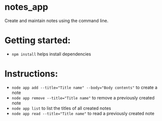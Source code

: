 # notes_app
Create and maintain notes using the command line.

# Getting started:
- `npm install` helps install dependencies
 
# Instructions:
- ` node app add --title="Title name" --body="Body contents" ` to create a note
- ` node app remove --title="Title name" ` to remove a previously created note
- ` node app list ` to list the titles of all created notes
- ` node app read --title="Title name" ` to read a previously created note
